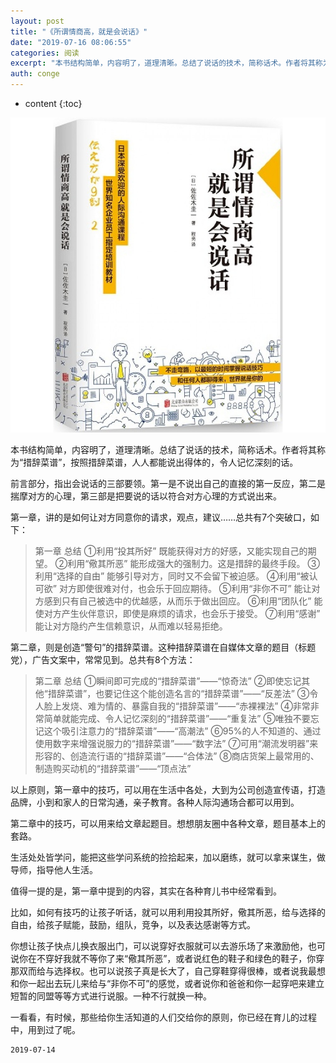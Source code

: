 ```yaml
---
layout: post
title: "《所谓情商高，就是会说话》"
date: "2019-07-16 08:06:55"
categories: 阅读
excerpt: "本书结构简单，内容明了，道理清晰。总结了说话的技术，简称话术。作者将其称为“措辞菜谱”，按照措辞菜谱，人人都能说出得体的，令人记忆深刻的话。 前..."
auth: conge
---
```

* content
{:toc}

![ ](/assets/images/阅读/118382-d8f18618fb59510c.png)

本书结构简单，内容明了，道理清晰。总结了说话的技术，简称话术。作者将其称为“措辞菜谱”，按照措辞菜谱，人人都能说出得体的，令人记忆深刻的话。

前言部分，指出会说话的三部要领。第一是不说出自己的直接的第一反应，第二是揣摩对方的心理，第三部是把要说的话以符合对方心理的方式说出来。

第一章，讲的是如何让对方同意你的请求，观点，建议……总共有7个突破口，如下：

> 
> 第一章 总结
> ①利用“投其所好”
> 既能获得对方的好感，又能实现自己的期望。
> ②利用“儆其所恶”
> 能形成强大的强制力。这是措辞的最终手段。
> ③利用“选择的自由”
> 能够引导对方，同时又不会留下被迫感。
> ④利用“被认可欲”
> 对方即使很难对付，也会乐于回应期待。
> ⑤利用“非你不可”
> 能让对方感到只有自己被选中的优越感，从而乐于做出回应。
> ⑥利用“团队化”
> 能使对方产生伙伴意识，即使是麻烦的请求，也会乐于接受。
> ⑦利用“感谢”
> 能让对方隐约产生信赖意识，从而难以轻易拒绝。

第二章，则是创造“警句”的措辞菜谱。这种措辞菜谱在自媒体文章的题目（标题党），广告文案中，常常见到。总共有8个方法：

> 第二章 总结
> ①瞬间即可完成的“措辞菜谱”——“惊奇法”
> ②即使忘记其他“措辞菜谱”，也要记住这个能创造名言的“措辞菜谱”——“反差法”
> ③令人脸上发烧、难为情的、暴露自我的“措辞菜谱”——“赤裸裸法”
> ④非常非常简单就能完成、令人记忆深刻的“措辞菜谱”——“重复法”
> ⑤唯独不要忘记这个吸引注意力的“措辞菜谱”——“高潮法”
> ⑥95%的人不知道的、通过使用数字来增强说服力的“措辞菜谱”——“数字法”
> ⑦可用“潮流发明器”来形容的、创造流行语的“措辞菜谱”——“合体法”
> ⑧商店货架上最常用的、制造购买动机的“措辞菜谱”——“顶点法”

以上原则，第一章中的技巧，可以用在生活中各处，大到为公司创造宣传语，打造品牌，小到和家人的日常沟通，亲子教育。各种人际沟通场合都可以用到。

第二章中的技巧，可以用来给文章起题目。想想朋友圈中各种文章，题目基本上的套路。

生活处处皆学问，能把这些学问系统的捡拾起来，加以磨练，就可以拿来谋生，做导师，指导他人生活。

值得一提的是，第一章中提到的内容，其实在各种育儿书中经常看到。

比如，如何有技巧的让孩子听话，就可以用利用投其所好，儆其所恶，给与选择的自由，给孩子赋能，鼓励，组队，竞争，以及表达感谢等方式。

你想让孩子快点儿换衣服出门，可以说穿好衣服就可以去游乐场了来激励他，也可说你在不穿好我就不等你了来“儆其所恶”，或者说红色的鞋子和绿色的鞋子，你穿那双而给与选择权。也可以说孩子真是长大了，自己穿鞋穿得很棒，或者说我最想和你一起出去玩儿来给与“非你不可”的感觉，或者说你和爸爸和你一起穿吧来建立短暂的同盟等等方式进行说服。一种不行就换一种。

一看看，有时候，那些给你生活知道的人们交给你的原则，你已经在育儿的过程中，用到过了呢。




```
2019-07-14
```
